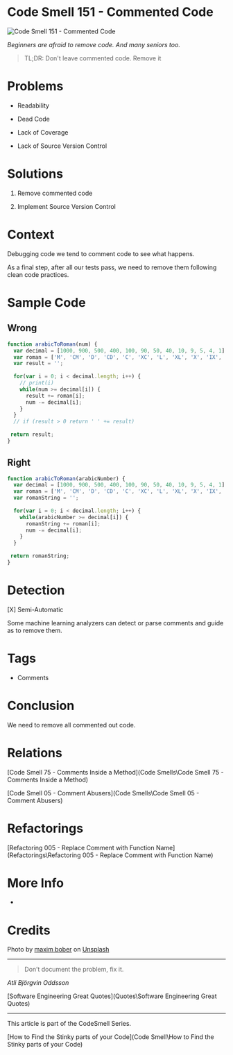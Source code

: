 # Code Smell 151 - Commented Code

![Code Smell 151 - Commented Code](maxim-bober-2qxFJPiyDsM-unsplash.jpg)

*Beginners are afraid to remove code. And many seniors too.*

> TL;DR: Don't leave commented code. Remove it

# Problems

- Readability

- Dead Code

- Lack of Coverage 

- Lack of Source Version Control

# Solutions

1. Remove commented code

2. Implement Source Version Control

# Context

Debugging code we tend to comment code to see what happens.

As a final step, after all our tests pass, we need to remove them following clean code practices.

# Sample Code

## Wrong

[Gist Url]: # (https://gist.github.com/mcsee/ff64e843938e642edb15cc473008bdc2)
```javascript
function arabicToRoman(num) {
  var decimal = [1000, 900, 500, 400, 100, 90, 50, 40, 10, 9, 5, 4, 1];
  var roman = ['M', 'CM', 'D', 'CD', 'C', 'XC', 'L', 'XL', 'X', 'IX', 'V', 'IV', 'I'];
  var result = '';
  
  for(var i = 0; i < decimal.length; i++) {
    // print(i)
    while(num >= decimal[i]) {
      result += roman[i];
      num -= decimal[i];
    }    
  }
  // if (result > 0 return ' ' += result)
  
 return result;
}
```

## Right

[Gist Url]: # (https://gist.github.com/mcsee/4d485268c773366069213c5b915acf89)
```javascript
function arabicToRoman(arabicNumber) {
  var decimal = [1000, 900, 500, 400, 100, 90, 50, 40, 10, 9, 5, 4, 1];
  var roman = ['M', 'CM', 'D', 'CD', 'C', 'XC', 'L', 'XL', 'X', 'IX', 'V', 'IV', 'I'];
  var romanString = '';
  
  for(var i = 0; i < decimal.length; i++) {
    while(arabicNumber >= decimal[i]) {
      romanString += roman[i];
      num -= decimal[i];
    }    
  }
  
 return romanString;
}
```

# Detection

[X] Semi-Automatic 

Some machine learning analyzers can detect or parse comments and guide as to remove them.

# Tags

- Comments

# Conclusion

We need to remove all commented out code.

# Relations

[Code Smell 75 - Comments Inside a Method](Code Smells\Code Smell 75 - Comments Inside a Method)

[Code Smell 05 - Comment Abusers](Code Smells\Code Smell 05 - Comment Abusers)

# Refactorings

[Refactoring 005 - Replace Comment with Function Name](Refactorings\Refactoring 005 - Replace Comment with Function Name)

# More Info

- []()

# Credits

Photo by [maxim bober](https://unsplash.com/@obalance) on [Unsplash](https://unsplash.com/)    

* * *

> Don’t document the problem, fix it.

_Atli Björgvin Oddsson_
 
[Software Engineering Great Quotes](Quotes\Software Engineering Great Quotes)

* * *

This article is part of the CodeSmell Series.

[How to Find the Stinky parts of your Code](Code Smell\How to Find the Stinky parts of your Code)
